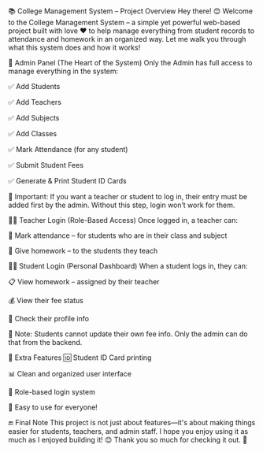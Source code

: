 📚 College Management System – Project Overview
Hey there! 😊
Welcome to the College Management System – a simple yet powerful web-based project built with love ❤️ to help manage everything from student records to attendance and homework in an organized way. Let me walk you through what this system does and how it works!

👤 Admin Panel (The Heart of the System)
Only the Admin has full access to manage everything in the system:

✅ Add Students

✅ Add Teachers

✅ Add Subjects

✅ Add Classes

✅ Mark Attendance (for any student)

✅ Submit Student Fees

✅ Generate & Print Student ID Cards

🛑 Important: If you want a teacher or student to log in, their entry must be added first by the admin. Without this step, login won’t work for them.

👨‍🏫 Teacher Login (Role-Based Access)
Once logged in, a teacher can:

📌 Mark attendance – for students who are in their class and subject

📝 Give homework – to the students they teach

🧑‍🎓 Student Login (Personal Dashboard)
When a student logs in, they can:

📋 View homework – assigned by their teacher

💰 View their fee status

📄 Check their profile info

🔐 Note: Students cannot update their own fee info. Only the admin can do that from the backend.

🎁 Extra Features
🆔 Student ID Card printing

📊 Clean and organized user interface

🔐 Role-based login system

🧠 Easy to use for everyone!

🔚 Final Note
This project is not just about features—it's about making things easier for students, teachers, and admin staff. I hope you enjoy using it as much as I enjoyed building it! 😊
Thank you so much for checking it out. 🙏